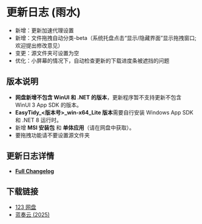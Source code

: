 # 更新日志 (雨水)

- 新增：更新加速代理设置
- 新增：文件拖拽自动分类-beta（系统托盘点击“显示/隐藏界面”显示拖拽窗口;欢迎提出修改意见）
- 变更：源文件夹可设置为空
- 优化：小屏幕的情况下，自动检查更新的下载进度条被遮挡的问题

## 版本说明

- **网盘新增不包含 WinUI 和 .NET 的版本**，更新程序暂不支持更新不包含 WinUI 3 App SDK 的版本。
- **EasyTidy_<版本号>_win-x64_Lite 版本**需要自行安装 Windows App SDK 和 .NET 8 运行时。
- 新增 **MSI 安装包** 和 **单体应用**（请在网盘中获取）。
- 要拖拽功能请不要设置源文件夹

## 更新日志详情

- **[Full Changelog](https://github.com/SaboZhang/EasyTidy/compare/1.2.1.208...1.2.2.212)**

## 下载链接

- [123 网盘](https://www.123684.com/s/hbzgTd-fmmt)
- [蓝奏云 (2025)](https://wwoo.lanzouu.com/b02u2ne0eh)
